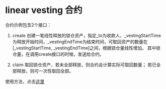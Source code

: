 # linear vesting 合约

合约示例包含2个接口：

1. create 创建一笔线性释放的锁仓资产，指定_to为收款人，_vestingStartTime为释放开始时间，_vestingEndTime为结束时间，可取回资产的数量在[_vestingStartTime, _vestingEndTime]之间，根据锁仓量线性增加。 其中锁仓量，在调用create接口的时候，发送给合约。

2. claim 取回锁仓资产，若未全部释放，则合约会计算实际可取回数量； 若已全部释放，则可一次性取回全部。

使用方法，点击[这里](https://docs.netcloth.org/advanced/contract-repertory.html#%E9%94%81%E4%BB%93%E5%90%88%E7%BA%A6)
